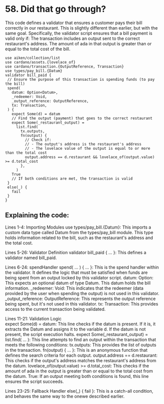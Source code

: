 # 58. Did that go through? 

This code defines a validator that ensures a customer pays their bill correctly in our restaurant. This is slightly different than earlier, but with the same goal. Specifically, the validator script ensures that a bill payment is valid only if:
The transaction includes an output sent to the correct restaurant's address.
The amount of ada in that output is greater than or equal to the total cost of the bill.

```aiken
use aiken/collection/list
use cardano/assets.{lovelace_of}
use cardano/transaction.{OutputReference, Transaction}
use types/pay_bill.{Datum}
validator bill_paid {
 // Ensure the purpose of this transaction is spending funds (to pay the bill)
 spend(
   datum: Option<Datum>,
   _redeemer: Void,
   _output_reference: OutputReference,
   tx: Transaction,
 ) {
   expect Some(d) = datum
   // Find the output (payment) that goes to the correct restaurant
   expect Some(_restaurant_output) =
     list.find(
       tx.outputs,
       fn(output) {
         // Check if:
         // - The output's address is the restaurant's address
         // - The lovelace value of the output is equal to or more than the total cost
         output.address == d.restaurant && lovelace_of(output.value) >= d.total_cost
       },
     )
   True
   // If both conditions are met, the transaction is valid
 }
 else(_) {
   fail
 }
}
```

## Explaining the code:

Lines 1-4: Importing Modules
use types/pay_bill.{Datum}: This imports a custom data type called Datum from the types/pay_bill module. This type holds information related to the bill, such as the restaurant's address and the total cost.

Lines 5-26: Validator Definition
validator bill_paid { … }: This defines a validator named bill_paid. 

Lines 6-24: spendHandler
spend( ... ) { ... }: This is the spend handler within the validator. It defines the logic that must be satisfied when funds are being spent from an output locked by this validator script.
datum: Option<Datum>: This expects an optional datum of type Datum. This datum holds the bill information.
_redeemer: Void: This indicates that the redeemer (data provided by the user when spending the output) is not used in this validator.
_output_reference: OutputReference: This represents the output reference being spent, but it's not used in this validator.
tx: Transaction: This provides access to the current transaction being validated.

Lines 11-21: Validation Logic      
expect Some(d) = datum: This line checks if the datum is present. If it is, it extracts the Datum and assigns it to the variable d. If the datum is not present, the script execution halts.
expect Some(_restaurant_output) = list.find( … ): This line attempts to find an output within the transaction that meets the following conditions:
tx.outputs: This provides the list of outputs in the transaction.
fn(output) { … }: This is an anonymous function that defines the search criteria for each output.
output.address == d.restaurant: This checks if the output's address matches the restaurant's address from the datum.
lovelace_of(output.value) >= d.total_cost: This checks if the amount of ada in the output is greater than or equal to the total cost from the datum.
True: If an output meeting both conditions is found, this line ensures the script succeeds.

Lines 23-25: Fallback Handler
else(_) { fail }: This is a catch-all condition, and behaves the same way to the onewe described earlier. 
